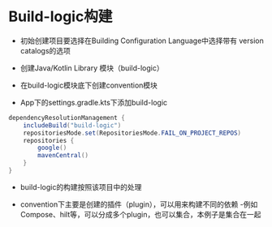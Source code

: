# Build-logic构建

- 初始创建项目要选择在Building Configuration Language中选择带有 version catalogs的选项

- 创建Java/Kotlin Library 模块（build-logic）

- 在build-logic模块底下创建convention模块

- App下的settings.gradle.kts下添加build-logic

```Java
dependencyResolutionManagement {
    includeBuild("build-logic")
    repositoriesMode.set(RepositoriesMode.FAIL_ON_PROJECT_REPOS)
    repositories {
        google()
        mavenCentral()
    }
}
```

- build-logic的构建按照该项目中的处理

- convention下主要是创建的插件（plugin），可以用来构建不同的依赖
    -例如Compose、hilt等，可以分成多个plugin，也可以集合，本例子是集合在一起
